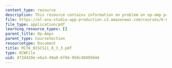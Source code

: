 ```yaml
---
content_type: resource
description: This resource contains information on problem on op-amp practice.
file: https://ol-ocw-studio-app-production.s3.amazonaws.com/courses/6-01sc-introduction-to-electrical-engineering-and-computer-science-i-spring-2011/4f2d420ee6a349a06f04950c4849504d_MIT6_01SCS11_8_3_3.pdf
file_type: application/pdf
learning_resource_types: []
parent_title: Op-Amps
parent_type: CourseSection
resourcetype: Document
title: MIT6_01SCS11_8_3_3.pdf
type: OCWFile
uid: 4f2d420e-e6a3-49a0-6f04-950c4849504d
---
```

